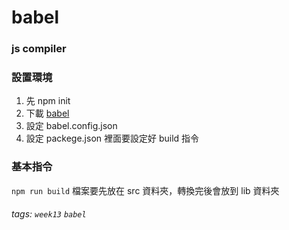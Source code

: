 # babel
### js compiler
### 設置環境
1. 先 npm init 
2. 下載 [babel](https://babeljs.io/setup#installation)
3. 設定 babel.config.json
4. 設定 packege.json 裡面要設定好 build 指令
### 基本指令
``npm run build``
檔案要先放在 src 資料夾，轉換完後會放到 lib 資料夾

###### tags: `week13` `babel`